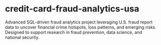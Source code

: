 # credit-card-fraud-analytics-usa
Advanced SQL-driven fraud analytics project leveraging U.S. fraud report data to uncover financial crime hotspots, loss patterns, and emerging risks. Designed to support research in fraud prevention, data science, and national security.
